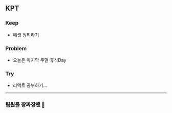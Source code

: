 ## KPT

### Keep

- 에셋 정리하기 

### Problem

- 오늘은 마지막 주말 휴식Day


### Try

- 리액트 공부하기...

---

### 팀원들 짱짜장맨 🙌

